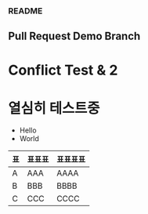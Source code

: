 ### README
## Pull Request Demo Branch
# Conflict Test & 2
# 열심히 테스트중
- Hello
- World
  
|표|표표표|표표표표|
|--|------|--------|
|A|AAA|AAAA|
|B|BBB|BBBB|
|C|CCC|CCCC|
